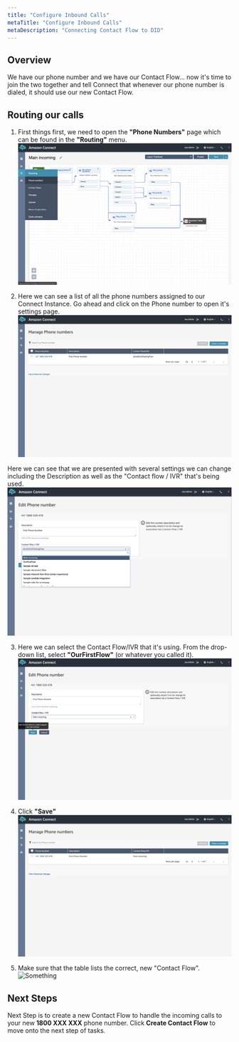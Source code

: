 ```yaml
---
title: "Configure Inbound Calls"
metaTitle: "Configure Inbound Calls"
metaDescription: "Connecting Contact Flow to DID"
---
```


## Overview
We have our phone number and we have our Contact Flow... now it's time to join the two together and tell Connect that whenever our phone number is dialed, it should use our new Contact Flow.

## Routing our calls

1. First things first, we need to  open the <b>"Phone Numbers"</b> page which can be found in the <b>"Routing"</b> menu. 
![Something](./addingInteractivity-20.png)

2. Here we can see a list of all the phone numbers assigned to our Connect Instance. Go ahead and click on the Phone number to open it's settings page.
![Something](./addingInteractivity-21.png)

Here we can see that we are presented with several settings we can change including the Description as well as the "Contact flow / IVR" that's being used.
![Something](./addingInteractivity-22.png)

3. Here we can select the Contact Flow/IVR that it's using. From the drop-down list, select <b>"OurFirstFlow"</b> (or whatever you called it).
![Something](./addingInteractivity-23.png)

4. Click <b>"Save"</b>
![Something](./addingInteractivity-24.png)

5. Make sure that the table lists the correct, new "Contact Flow".
![Something](./addingInteractivity-25.png)

## Next Steps
Next Step is to create a new Contact Flow to handle the incoming calls to your new <b>1800 XXX XXX</b> phone number. Click <b>Create Contact Flow</b> to move onto the next step of tasks.